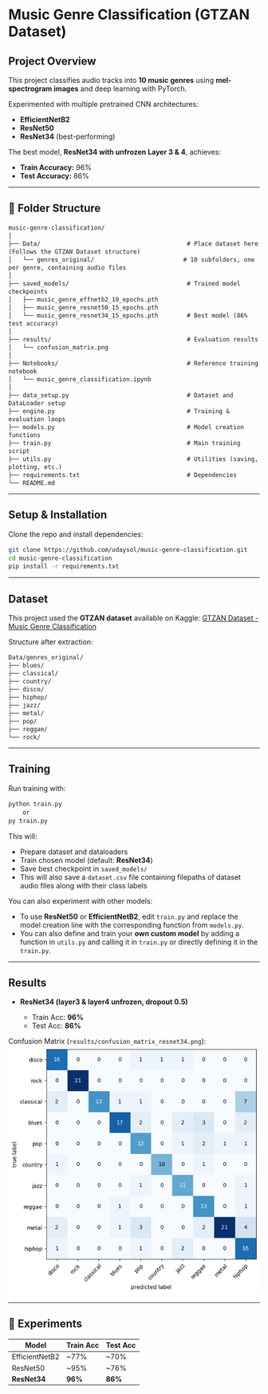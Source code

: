 # Music Genre Classification (GTZAN Dataset)

## Project Overview
This project classifies audio tracks into **10 music genres** using **mel-spectrogram images** and deep learning with PyTorch.  

Experimented with multiple pretrained CNN architectures:  
- **EfficientNetB2**  
- **ResNet50**  
- **ResNet34** (best-performing)

The best model, **ResNet34 with unfrozen Layer 3 & 4**, achieves:  
- **Train Accuracy:** 96%  
- **Test Accuracy:** 86%  

---

## 📂 Folder Structure
```
music-genre-classification/
│
├── Data/                                         # Place dataset here (Follows the GTZAN Dataset structure)
│   └── genres_original/                         # 10 subfolders, one per genre, containing audio files
│
├── saved_models/                                 # Trained model checkpoints
│   ├── music_genre_effnetb2_10_epochs.pth
│   ├── music_genre_resnet50_15_epochs.pth
│   └── music_genre_resnet34_15_epochs.pth        # Best model (86% test accuracy)
│
├── results/                                      # Evaluation results
│   └── confusion_matrix.png
│
├── Notebooks/                                    # Reference training notebook
│   └── music_genre_classification.ipynb
│
├── data_setup.py                                 # Dataset and DataLoader setup
├── engine.py                                     # Training & evaluation loops
├── models.py                                     # Model creation functions
├── train.py                                      # Main training script
├── utils.py                                      # Utilities (saving, plotting, etc.)
├── requirements.txt                              # Dependencies
└── README.md

```

---

## Setup & Installation
Clone the repo and install dependencies:

```bash
git clone https://github.com/udaysol/music-genre-classification.git
cd music-genre-classification
pip install -r requirements.txt
```

---

## Dataset

This project used the **GTZAN dataset** available on Kaggle:
[GTZAN Dataset - Music Genre Classification](https://www.kaggle.com/datasets/andradaolteanu/gtzan-dataset-music-genre-classification)

Structure after extraction:

```
Data/genres_original/
├── blues/
├── classical/
├── country/
├── disco/
├── hiphop/
├── jazz/
├── metal/
├── pop/
├── reggae/
└── rock/
```

---

## Training

Run training with:

```bash
python train.py
    or
py train.py
```

This will:

* Prepare dataset and dataloaders
* Train chosen model (default: **ResNet34**)
* Save best checkpoint in `saved_models/`
* This will also save a `dataset.csv` file containing filepaths of dataset audio files along with their class labels

You can also experiment with other models:

* To use **ResNet50** or **EfficientNetB2**, edit `train.py` and replace the model creation line with the corresponding function from `models.py`.
* You can also define and train your **own custom model** by adding a function in `utils.py` and calling it in `train.py` or directly defining it in the `train.py`.

---

## Results

* **ResNet34 (layer3 & layer4 unfrozen, dropout 0.5)**

  * Train Acc: **96%**
  * Test Acc: **86%**

Confusion Matrix (`results/confusion_matrix_resnet34.png`):
![Confusion Matrix](results/confusion_matrix_resnet34.png)

---

## 🧪 Experiments

| Model          | Train Acc | Test Acc |
| -------------- | --------- | -------- |
| EfficientNetB2 | \~77%     | \~70%    |
| ResNet50       | \~95%     | \~76%    |
| **ResNet34**   | **96%**   | **86%**  |

